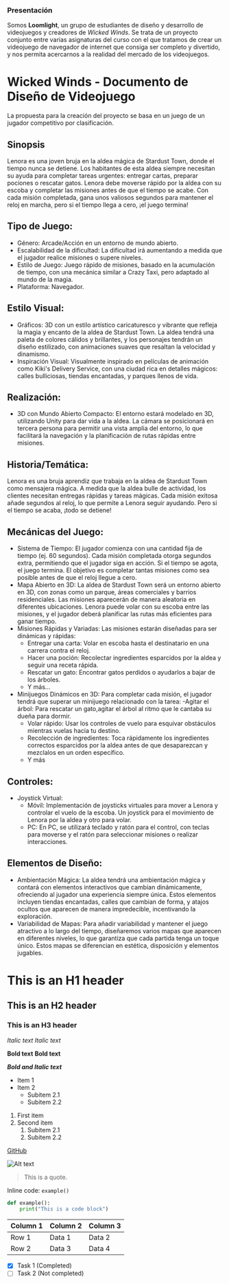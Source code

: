 ### Presentación
Somos **Loomlight**, un grupo de estudiantes de diseño y desarrollo de videojuegos y creadores de *Wicked Winds*. Se trata de un proyecto conjunto entre varias asignaturas del curso con el que tratamos de crear un videojuego de navegador de internet que consiga ser completo y divertido, y nos permita acercarnos a la realidad del mercado de los videojuegos.

# Wicked Winds - Documento de Diseño de Videojuego
La propuesta para la creación del proyecto se basa en un juego de un jugador competitivo por clasificación.
## Sinopsis
Lenora es una joven bruja en la aldea mágica de Stardust Town, donde el tiempo nunca se detiene. Los habitantes de esta aldea siempre necesitan su ayuda para completar tareas urgentes: entregar cartas, preparar pociones o rescatar gatos. Lenora debe moverse rápido por la aldea con su escoba y completar las misiones antes de que el tiempo se acabe. Con cada misión completada, gana unos valiosos segundos para mantener el reloj en marcha, pero si el tiempo llega a cero, ¡el juego termina!
## Tipo de Juego:
- Género: Arcade/Acción en un entorno de mundo abierto.
- Escalabilidad de la dificultad: La dificultad irá aumentando a medida que el jugador realice misiones o supere niveles.
- Estilo de Juego: Juego rápido de misiones, basado en la acumulación de tiempo, con una mecánica similar a Crazy Taxi, pero adaptado al mundo de la magia.
- Plataforma: Navegador.
## Estilo Visual:
- Gráficos: 3D con un estilo artístico caricaturesco y vibrante que refleja la magia y encanto de la aldea de Stardust Town. La aldea tendrá una paleta de colores cálidos y brillantes, y los personajes tendrán un diseño estilizado, con animaciones suaves que resaltan la velocidad y dinamismo.
- Inspiración Visual: Visualmente inspirado en películas de animación como Kiki's Delivery Service, con una ciudad rica en detalles mágicos: calles bulliciosas, tiendas encantadas, y parques llenos de vida.
## Realización:
- 3D con Mundo Abierto Compacto: El entorno estará modelado en 3D, utilizando Unity para dar vida a la aldea. La cámara se posicionará en tercera persona para permitir una vista amplia del entorno, lo que facilitará la navegación y la planificación de rutas rápidas entre misiones.
## Historia/Temática:
Lenora es una bruja aprendiz que trabaja en la aldea de Stardust Town como mensajera mágica. A medida que la aldea bulle de actividad, los clientes necesitan entregas rápidas y tareas mágicas. Cada misión exitosa añade segundos al reloj, lo que permite a Lenora seguir ayudando. Pero si el tiempo se acaba, ¡todo se detiene!
## Mecánicas del Juego:
- Sistema de Tiempo: El jugador comienza con una cantidad fija de tiempo (ej. 60 segundos). Cada misión completada otorga segundos extra, permitiendo que el jugador siga en acción. Si el tiempo se agota, el juego termina. El objetivo es completar tantas misiones como sea posible antes de que el reloj llegue a cero.
- Mapa Abierto en 3D: La aldea de Stardust Town será un entorno abierto en 3D, con zonas como un parque, áreas comerciales y barrios residenciales. Las misiones aparecerán de manera aleatoria en diferentes ubicaciones. Lenora puede volar con su escoba entre las misiones, y el jugador deberá planificar las rutas más eficientes para ganar tiempo.
- Misiones Rápidas y Variadas: Las misiones estarán diseñadas para ser dinámicas y rápidas:
    - Entregar una carta: Volar en escoba hasta el destinatario en una carrera contra el reloj.
    - Hacer una poción: Recolectar ingredientes esparcidos por la aldea y seguir una receta rápida.
    - Rescatar un gato: Encontrar gatos perdidos o ayudarlos a bajar de los árboles.
    - Y más…
- Minijuegos Dinámicos en 3D: Para completar cada misión, el jugador tendrá que superar un minijuego relacionado con la tarea:
    -Agitar el árbol: Para rescatar un gato,agitar el árbol al ritmo que le cantaba su dueña para dormir.
    - Volar rápido: Usar los controles de vuelo para esquivar obstáculos mientras vuelas hacia tu destino.
    - Recolección de ingredientes: Toca rápidamente los ingredientes correctos esparcidos por la aldea antes de que desaparezcan y mezclalos en un orden específico.
    - Y más
## Controles:
- Joystick Virtual:
    - Móvil: Implementación de joysticks virtuales para mover a Lenora y controlar el vuelo de la escoba. Un joystick para el movimiento de Lenora por la aldea y otro para volar.
    - PC: En PC, se utilizará teclado y ratón para el control, con teclas para moverse y el ratón para seleccionar misiones o realizar interacciones.
## Elementos de Diseño:
- Ambientación Mágica: La aldea tendrá una ambientación mágica y contará con elementos interactivos que cambian dinámicamente, ofreciendo al jugador una experiencia siempre única. Estos elementos incluyen tiendas encantadas, calles que cambian de forma, y atajos ocultos que aparecen de manera impredecible, incentivando la exploración.
- Variabilidad de Mapas: Para añadir variabilidad y mantener el juego atractivo a lo largo del tiempo, diseñaremos varios mapas que aparecen en diferentes niveles, lo que garantiza que cada partida tenga un toque único. Estos mapas se diferencian en estética, disposición y elementos jugables.


# This is an H1 header
## This is an H2 header
### This is an H3 header

*Italic text*
_Italic text_

**Bold text**
__Bold text__

***Bold and Italic text***

- Item 1
- Item 2
    - Subitem 2.1
    - Subitem 2.2
 
1. First item
2. Second item
    1. Subitem 2.1
    2. Subitem 2.2

[GitHub](https://github.com)

![Alt text](image-url.png)

> This is a quote.

Inline code: `example()`

```python
def example():
    print("This is a code block")
```

| Column 1 | Column 2 | Column 3 |
|----------|----------|----------|
| Row 1    | Data 1   | Data 2   |
| Row 2    | Data 3   | Data 4   |


- [x] Task 1 (Completed)
- [ ] Task 2 (Not completed)
